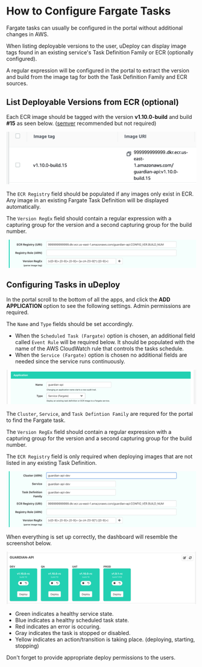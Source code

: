 # How to Configure Fargate Tasks

Fargate tasks can usually be configured in the portal without additional changes in AWS.

When listing deployable versions to the user, uDeploy can display image tags found in an existing service's Task Definition Family or ECR (optionally configured). 

A regular expression will be configured in the portal to extract the version and build from the image tag for both the Task Definition Family and ECR sources.

## List Deployable Versions from ECR (optional)

Each ECR image should be tagged with the version **v1.10.0-build** and build **#15** as seen below. ([semver](http://www.semver.com) recommended but not required)

![Edit](./console_ecr.png)

The `ECR Registry` field should be populated if any images only exist in ECR. Any image in an existing Fargate Task Definition will be displayed automatically.

The `Version RegEx` field should contain a regular expression with a capturing group for the version and a second capturing group for the build number. 

![Edit](./portal_edit_ecr.png)

## Configuring Tasks in uDeploy

In the portal scroll to the bottom of all the apps, and click the **ADD APPLICATION** option to see the following settings. Admin permissions are required.

The `Name` and `Type` fields should be set accordingly. 
* When the `Scheduled Task (Fargate)` option is chosen, an additional field called `Event Rule` will be required below. It should be populated with the name of the AWS CloudWatch rule that controls the tasks schedule.
* When the `Service (Fargate)`  option is chosen no additional fields are needed since the service runs continuously.

![Edit](./portal_edit_app.png)

The `Cluster`, `Service`, and `Task Defintion Family` are requred for the portal to find the Fargate task.

The `Version RegEx` field should contain a regular expression with a capturing group for the version and a second capturing group for the build number. 

The `ECR Registry` field is only required when deploying images that are not listed in any existing Task Definition.

![Edit](./portal_edit.png)

When everything is set up correctly, the dashboard will resemble the screenshot below.

![Edit](./portal_main.png)

* Green indicates a healthy service state. 
* Blue indicates a healthy scheduled task state. 
* Red indicates an error is occuring.
* Gray indicates the task is stopped or disabled.
* Yellow indicates an action/transition is taking place. (deploying, starting, stopping)


Don't forget to provide appropriate deploy permissions to the users.